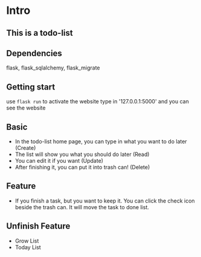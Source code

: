# Intro
## This is a todo-list

## Dependencies
flask, flask_sqlalchemy, flask_migrate

## Getting start
use `flask run` to activate the website
type in '127.0.0.1:5000' and you can see the website

## Basic
- In the todo-list home page, you can type in what you want to do later (Create)
- The list will show you what you should do later (Read)
- You can edit it if you want (Update)
- After finishing it, you can put it into trash can! (Delete)

## Feature
- If you finish a task, but you want to keep it. You can click the check icon beside the trash can. It will move the task to done list.

## Unfinish Feature
- Grow List
- Today List
